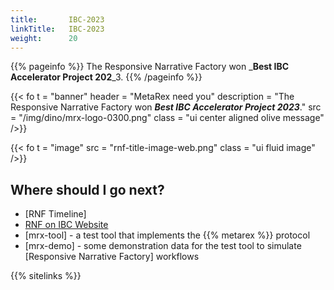 ```yaml
---
title:       IBC-2023
linkTitle:   IBC-2023
weight:      20
---
```


{{% pageinfo %}}
The Responsive Narrative Factory won _**Best IBC Accelerator Project 202**_3.
{{% /pageinfo %}}

{{< fo t = "banner"
    header = "MetaRex need you"
    description = "The Responsive Narrative Factory won _**Best IBC Accelerator Project 2023**_."
    src = "/img/dino/mrx-logo-0300.png"
    class = "ui center aligned olive message"
/>}}

{{< fo t = "image" 
    src = "rnf-title-image-web.png" 
    class = "ui fluid image" 
/>}}

## Where should I go next?

* [RNF Timeline]
* [RNF on IBC Website](https://show.ibc.org/accelerator-project-responsive-narrative-factory#:~:text=The%20Responsive%20Narrative%20Factory%20Accelerator,and%20extremely%20engaging%20viewing%20experiences.)
* [mrx-tool] - a test tool that implements the {{% metarex %}} protocol
* [mrx-demo] - some demonstration data for the test tool to simulate [Responsive Narrative Factory] workflows

{{% sitelinks %}}
